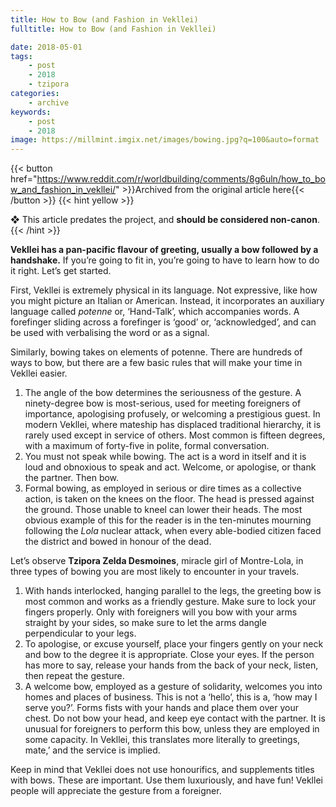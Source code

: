 ```yaml
---
title: How to Bow (and Fashion in Vekllei)
fulltitle: How to Bow (and Fashion in Vekllei)

date: 2018-05-01
tags:
    - post
    - 2018
    - tzipora
categories:
    - archive
keywords:
    - post
    - 2018
image: https://millmint.imgix.net/images/bowing.jpg?q=100&auto=format
---
```

{{< button href="https://www.reddit.com/r/worldbuilding/comments/8g6uln/how_to_bow_and_fashion_in_vekllei/" >}}Archived from the original article here{{< /button >}}
{{< hint yellow >}}

❖ This article predates the project, and **should be considered non-canon**.
{{< /hint >}}

**Vekllei has a pan-pacific flavour of greeting, usually a bow followed by a handshake.** If you’re going to fit in, you’re going to have to learn how to do it right. Let’s get started.

First, Vekllei is extremely physical in its language. Not expressive, like how you might picture an Italian or American. Instead, it incorporates an auxiliary language called *potenne* or, ‘Hand-Talk’, which accompanies words. A forefinger sliding across a forefinger is ‘good’ or, ‘acknowledged’, and can be used with verbalising the word or as a signal.

Similarly, bowing takes on elements of potenne. There are hundreds of ways to bow, but there are a few basic rules that will make your time in Vekllei easier.

1. The angle of the bow determines the seriousness of the gesture. A ninety-degree bow is most-serious, used for meeting foreigners of importance, apologising profusely, or welcoming a prestigious guest. In modern Vekllei, where mateship has displaced traditional hierarchy, it is rarely used except in service of others. Most common is fifteen degrees, with a maximum of forty-five in polite, formal conversation.
2. You must not speak while bowing. The act is a word in itself and it is loud and obnoxious to speak and act. Welcome, or apologise, or thank the partner. Then bow.
3. Formal bowing, as employed in serious or dire times as a collective action, is taken on the knees on the floor. The head is pressed against the ground. Those unable to kneel can lower their heads. The most obvious example of this for the reader is in the ten-minutes mourning following the *Lola* nuclear attack, when every able-bodied citizen faced the district and bowed in honour of the dead.

Let’s observe **Tzipora Zelda Desmoines**, miracle girl of Montre-Lola, in three types of bowing you are most likely to encounter in your travels.

1. With hands interlocked, hanging parallel to the legs, the greeting bow is most common and works as a friendly gesture. Make sure to lock your fingers properly. Only with foreigners will you bow with your arms straight by your sides, so make sure to let the arms dangle perpendicular to your legs.
2. To apologise, or excuse yourself, place your fingers gently on your neck and bow to the degree it is appropriate. Close your eyes. If the person has more to say, release your hands from the back of your neck, listen, then repeat the gesture.
3. A welcome bow, employed as a gesture of solidarity, welcomes you into homes and places of business. This is not a ‘hello’, this is a, ‘how may I serve you?’. Forms fists with your hands and place them over your chest. Do not bow your head, and keep eye contact with the partner. It is unusual for foreigners to perform this bow, unless they are employed in some capacity. In Vekllei, this translates more literally to greetings, mate,’ and the service is implied.

Keep in mind that Vekllei does not use honourifics, and supplements titles with bows. These are important. Use them luxuriously, and have fun! Vekllei people will appreciate the gesture from a foreigner.
